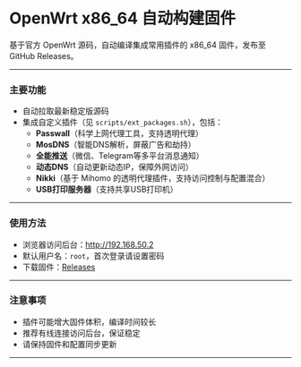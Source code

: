 # OpenWrt x86_64 自动构建固件

基于官方 OpenWrt 源码，自动编译集成常用插件的 x86_64 固件，发布至 GitHub Releases。

---

### 主要功能

- 自动拉取最新稳定版源码  
- 集成自定义插件（见 `scripts/ext_packages.sh`），包括：  
  - **Passwall**（科学上网代理工具，支持透明代理）  
  - **MosDNS**（智能DNS解析，屏蔽广告和劫持）  
  - **全能推送**（微信、Telegram等多平台消息通知）  
  - **动态DNS**（自动更新动态IP，保障外网访问）  
  - **Nikki**（基于 Mihomo 的透明代理插件，支持访问控制与配置混合）  
  - **USB打印服务器**（支持共享USB打印机）  

---

### 使用方法

- 浏览器访问后台：http://192.168.50.2  
- 默认用户名：`root`，首次登录请设置密码  
- 下载固件：[Releases](https://github.com/cashlau/Openwrt-Build/releases)  

---


### 注意事项

- 插件可能增大固件体积，编译时间较长  
- 推荐有线连接访问后台，保证稳定  
- 请保持固件和配置同步更新  

---
